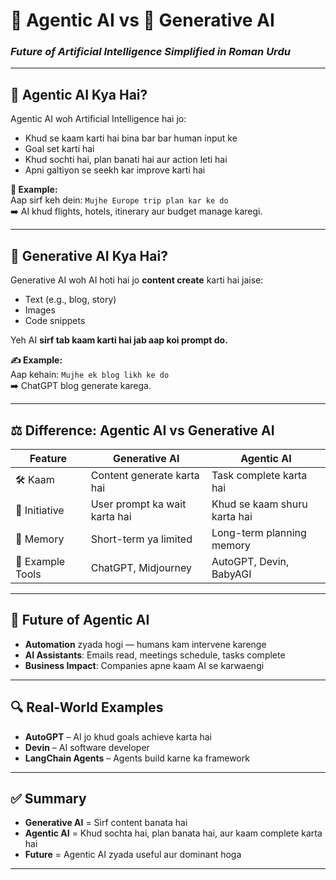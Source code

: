 # 🤖 Agentic AI vs 🎨 Generative AI  
### *Future of Artificial Intelligence Simplified in Roman Urdu*

---

## 🧠 Agentic AI Kya Hai?

Agentic AI woh Artificial Intelligence hai jo:

- Khud se kaam karti hai bina bar bar human input ke  
- Goal set karti hai  
- Khud sochti hai, plan banati hai aur action leti hai  
- Apni galtiyon se seekh kar improve karti hai  

**🧳 Example:**  
Aap sirf keh dein: `Mujhe Europe trip plan kar ke do`  
➡️ AI khud flights, hotels, itinerary aur budget manage karegi.

---

## 🎨 Generative AI Kya Hai?

Generative AI woh AI hoti hai jo **content create** karti hai jaise:

- Text (e.g., blog, story)  
- Images  
- Code snippets  

Yeh AI **sirf tab kaam karti hai jab aap koi prompt do.**

**✍️ Example:**  
Aap kehain: `Mujhe ek blog likh ke do`  
➡️ ChatGPT blog generate karega.

---

## ⚖️ Difference: Agentic AI vs Generative AI

| Feature              | Generative AI                 | Agentic AI                     |
|----------------------|-------------------------------|-------------------------------|
| 🛠️ Kaam              | Content generate karta hai     | Task complete karta hai       |
| 🤔 Initiative         | User prompt ka wait karta hai | Khud se kaam shuru karta hai  |
| 💾 Memory             | Short-term ya limited         | Long-term planning memory     |
| 🔧 Example Tools      | ChatGPT, Midjourney            | AutoGPT, Devin, BabyAGI       |

---

## 🚀 Future of Agentic AI

- **Automation** zyada hogi — humans kam intervene karenge  
- **AI Assistants**: Emails read, meetings schedule, tasks complete  
- **Business Impact**: Companies apne kaam AI se karwaengi

---

## 🔍 Real-World Examples

- **AutoGPT** – AI jo khud goals achieve karta hai  
- **Devin** – AI software developer  
- **LangChain Agents** – Agents build karne ka framework  

---

## ✅ Summary

- **Generative AI** = Sirf content banata hai  
- **Agentic AI** = Khud sochta hai, plan banata hai, aur kaam complete karta hai  
- **Future** = Agentic AI zyada useful aur dominant hoga  

---

